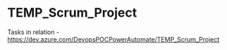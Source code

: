 # TEMP_Scrum_Project
Tasks in relation -https://dev.azure.com/DevopsPOCPowerAutomate/TEMP_Scrum_Project

